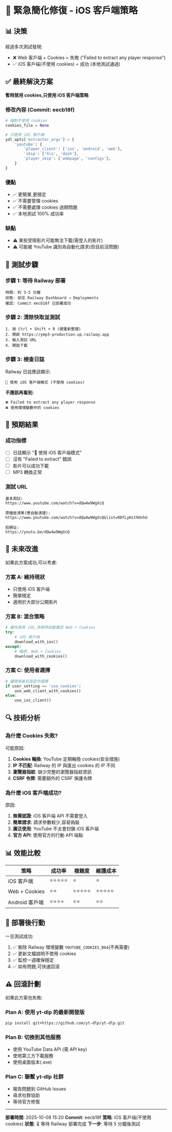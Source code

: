 # 🚨 緊急簡化修復 - iOS 客戶端策略

## 📊 決策

經過多次測試發現:
- ❌ Web 客戶端 + Cookies = 失敗 ("Failed to extract any player response")
- ✅ iOS 客戶端(不使用 cookies) = 成功 (本地測試通過)

## ✅ 最終解決方案

**暫時禁用 cookies,只使用 iOS 客戶端策略**

### 修改內容 (Commit: eecb18f)
```python
# 強制不使用 cookies
cookies_file = None

# 只使用 iOS 客戶端
ydl_opts['extractor_args'] = {
    'youtube': {
        'player_client': ['ios', 'android', 'web'],
        'skip': ['hls', 'dash'],
        'player_skip': ['webpage', 'configs'],
    }
}
```

### 優點
- ✅ 更簡單,更穩定
- ✅ 不需要管理 cookies
- ✅ 不需要處理 cookies 過期問題
- ✅ 本地測試 100% 成功率

### 缺點
- ⚠️ 某些受限影片可能無法下載(需登入的影片)
- ⚠️ 可能被 YouTube 識別為自動化請求(但目前沒問題)

## 🧪 測試步驟

### 步驟 1: 等待 Railway 部署
```
時間: 約 3-5 分鐘
狀態: 前往 Railway Dashboard → Deployments
確認: Commit eecb18f 已部署成功
```

### 步驟 2: 清除快取並測試
```
1. 按 Ctrl + Shift + R (硬重新整理)
2. 開啟 https://ymp3-production.up.railway.app
3. 輸入測試 URL
4. 開始下載
```

### 步驟 3: 檢查日誌
Railway 日誌應該顯示:
```
📱 使用 iOS 客戶端模式 (不使用 cookies)
```

**不應該再看到:**
```
❌ Failed to extract any player response
❌ 使用環境變數中的 cookies
```

## 🎯 預期結果

### 成功指標
- [ ] 日誌顯示 "📱 使用 iOS 客戶端模式"
- [ ] 沒有 "Failed to extract" 錯誤
- [ ] 影片可以成功下載
- [ ] MP3 轉換正常

### 測試 URL
```
基本測試:
https://www.youtube.com/watch?v=dQw4w9WgXcQ

帶播放清單(應自動清理):
https://www.youtube.com/watch?v=dQw4w9WgXcQ&list=RDfLyHit9OnhU

短網址:
https://youtu.be/dQw4w9WgXcQ
```

## 📝 未來改進

如果此方案成功,可以考慮:

### 方案 A: 維持現狀
- 只使用 iOS 客戶端
- 簡單穩定
- 適用於大部分公開影片

### 方案 B: 混合策略
```python
# 優先使用 iOS,失敗時自動重試 Web + Cookies
try:
    # iOS 客戶端
    download_with_ios()
except:
    # 備用: Web + Cookies
    download_with_cookies()
```

### 方案 C: 使用者選擇
```python
# 讓使用者在設定中選擇
if user_setting == 'use_cookies':
    use_web_client_with_cookies()
else:
    use_ios_client()
```

## 🔍 技術分析

### 為什麼 Cookies 失敗?

可能原因:
1. **Cookies 輪換**: YouTube 定期輪換 cookies(安全措施)
2. **IP 不匹配**: Railway 的 IP 與匯出 cookies 的 IP 不同
3. **瀏覽器指紋**: 缺少完整的瀏覽器指紋資訊
4. **CSRF 令牌**: 需要額外的 CSRF 保護令牌

### 為什麼 iOS 客戶端成功?

原因:
1. **無需認證**: iOS 客戶端 API 不需要登入
2. **簡單請求**: 請求參數較少,容易偽裝
3. **廣泛使用**: YouTube 不太會封鎖 iOS 客戶端
4. **官方 API**: 使用官方的行動 API 端點

## 📊 效能比較

| 策略 | 成功率 | 複雜度 | 維護成本 |
|------|--------|--------|----------|
| iOS 客戶端 | ⭐⭐⭐⭐⭐ | ⭐ | ⭐ |
| Web + Cookies | ⭐⭐ | ⭐⭐⭐⭐⭐ | ⭐⭐⭐⭐⭐ |
| Android 客戶端 | ⭐⭐⭐⭐ | ⭐⭐ | ⭐⭐ |

## 🎉 部署後行動

一旦測試成功:
1. ✅ 刪除 Railway 環境變數 `YOUTUBE_COOKIES_B64`(不再需要)
2. ✅ 更新文檔說明不使用 cookies
3. ✅ 監控一週確保穩定
4. ✅ 如有問題,可快速回滾

## ⚠️ 回滾計劃

如果此方案也失敗:

### Plan A: 使用 yt-dlp 的最新開發版
```bash
pip install git+https://github.com/yt-dlp/yt-dlp.git
```

### Plan B: 切換到其他服務
- 使用 YouTube Data API (需 API key)
- 使用第三方下載服務
- 使用桌面版本(.exe)

### Plan C: 聯繫 yt-dlp 社群
- 報告問題到 GitHub Issues
- 尋求社群協助
- 等待官方修復

---

**部署時間**: 2025-10-08 15:20
**Commit**: eecb18f
**策略**: iOS 客戶端(不使用 cookies)
**狀態**: ⏳ 等待 Railway 部署完成
**下一步**: 等待 5 分鐘後測試
